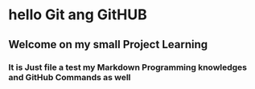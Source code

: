 # hello Git ang GitHUB
## Welcome on my small Project Learning
### It is Just file a test my Markdown Programming knowledges and GitHub Commands as well


